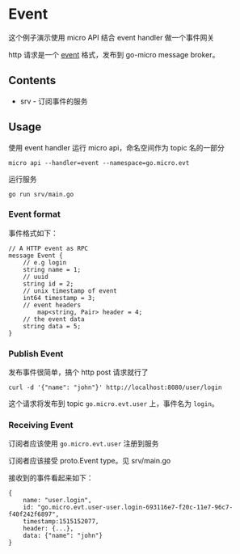# Event

这个例子演示使用 micro API 结合 event handler 做一个事件网关

http 请求是一个 [event](https://github.com/micro/go-api/blob/master/proto/api.proto#L28L39) 格式，发布到 go-micro message broker。

## Contents

- srv - 订阅事件的服务

## Usage

使用 event handler 运行 micro api，命名空间作为 topic 名的一部分

```
micro api --handler=event --namespace=go.micro.evt
```

运行服务

```
go run srv/main.go
```

### Event format 

事件格式如下：

```
// A HTTP event as RPC
message Event {
	// e.g login
	string name = 1;
	// uuid
	string id = 2;
	// unix timestamp of event
	int64 timestamp = 3;
	// event headers
        map<string, Pair> header = 4;
	// the event data
	string data = 5;
}
```

### Publish Event

发布事件很简单，搞个 http post 请求就行了

```
curl -d '{"name": "john"}' http://localhost:8080/user/login
```

这个请求将发布到 topic `go.micro.evt.user` 上，事件名为 `login`。

### Receiving Event

订阅者应该使用 `go.micro.evt.user` 注册到服务

订阅者应该接受 proto.Event type。见 srv/main.go

接收到的事件看起来如下：

```
{
	name: "user.login",
	id: "go.micro.evt.user-user.login-693116e7-f20c-11e7-96c7-f40f242f6897",
	timestamp:1515152077,
	header: {...},
	data: {"name": "john"} 
}
```
